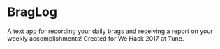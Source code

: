 # BragLog
A text app for recording your daily brags and receiving a report on your weekly accomplishments! Created for We Hack 2017 at Tune.
